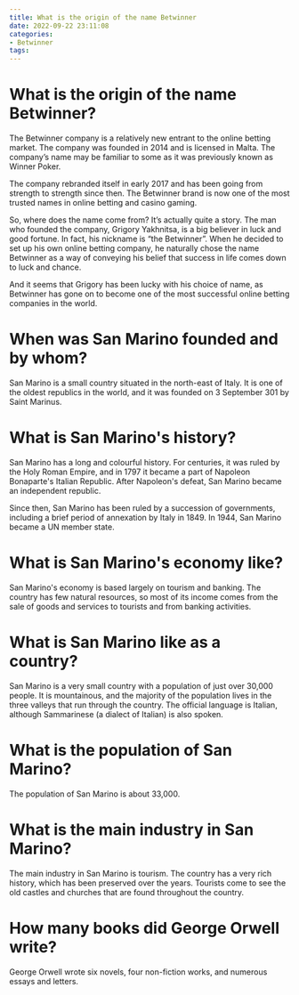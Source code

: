 ```yaml
---
title: What is the origin of the name Betwinner
date: 2022-09-22 23:11:08
categories:
- Betwinner
tags:
---
```



#  What is the origin of the name Betwinner?

The Betwinner company is a relatively new entrant to the online betting market. The company was founded in 2014 and is licensed in Malta. The company’s name may be familiar to some as it was previously known as Winner Poker.

The company rebranded itself in early 2017 and has been going from strength to strength since then. The Betwinner brand is now one of the most trusted names in online betting and casino gaming.

So, where does the name come from? It’s actually quite a story. The man who founded the company, Grigory Yakhnitsa, is a big believer in luck and good fortune. In fact, his nickname is “the Betwinner”. When he decided to set up his own online betting company, he naturally chose the name Betwinner as a way of conveying his belief that success in life comes down to luck and chance.

And it seems that Grigory has been lucky with his choice of name, as Betwinner has gone on to become one of the most successful online betting companies in the world.

#  When was San Marino founded and by whom?

San Marino is a small country situated in the north-east of Italy. It is one of the oldest republics in the world, and it was founded on 3 September 301 by Saint Marinus.

# What is San Marino's history?

San Marino has a long and colourful history. For centuries, it was ruled by the Holy Roman Empire, and in 1797 it became a part of Napoleon Bonaparte's Italian Republic. After Napoleon's defeat, San Marino became an independent republic.

Since then, San Marino has been ruled by a succession of governments, including a brief period of annexation by Italy in 1849. In 1944, San Marino became a UN member state.

# What is San Marino's economy like?

San Marino's economy is based largely on tourism and banking. The country has few natural resources, so most of its income comes from the sale of goods and services to tourists and from banking activities.

# What is San Marino like as a country?

San Marino is a very small country with a population of just over 30,000 people. It is mountainous, and the majority of the population lives in the three valleys that run through the country. The official language is Italian, although Sammarinese (a dialect of Italian) is also spoken.

#  What is the population of San Marino?

The population of San Marino is about 33,000.

#  What is the main industry in San Marino?

The main industry in San Marino is tourism. The country has a very rich history, which has been preserved over the years. Tourists come to see the old castles and churches that are found throughout the country.

#  How many books did George Orwell write?

George Orwell wrote six novels, four non-fiction works, and numerous essays and letters.